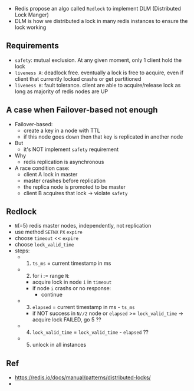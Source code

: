 
- Redis propose an algo called `Redlock` to implement DLM (Distributed Lock Manger)
- DLM is how we distributed a lock in many redis instances to ensure the lock working


## Requirements
- `safety`: mutual exclusion. At any given moment, only 1 client hold the lock
- `liveness A`: deadlock free. eventually a lock is free to acquire, even if client that currently locked crashs or get partitioned
- `liveness B`: fault tolerance. client are able to acquire/release lock as long as majority of redis nodes are UP

## A case when Failover-based not enough
- Failover-based:
  - create a key in a node with TTL
  - if this node goes down then that key is replicated in another node
- But
  - it's NOT implement `safety` requirement
- Why
  - redis replication is asynchronous
- A race condition case:
  - client A lock in master
  - master crashes before replication
  - the replica node is promoted to be master
  - client B acquires that lock -> violate `safety`

## Redlock
- `N`(=5) redis master nodes, independently, not replication
- use method `SETNX` `PX` `expire`
- choose `timeout` << `expire`
- choose `lock_valid_time`
- steps:
  - 1. `ts_ms` = current timestamp in ms
  - 2. for i := range `N`:
    - acquire lock in node `i` in `timeout`
    - if node `i` crashs or no response:
      - continue
  - 3. `elapsed` = current timestamp in ms - `ts_ms`
    - if NOT success in `N//2` node or `elapsed` >= `lock_valid_time` -> acquire lock FAILED, go 5  ??
  - 4. `lock_valid_time` = `lock_valid_time` - `elapsed`    ??
  - 5. unlock in all instances

## Ref
- https://redis.io/docs/manual/patterns/distributed-locks/
- 